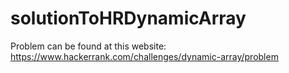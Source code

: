 # solutionToHRDynamicArray
Problem can be found at this website: https://www.hackerrank.com/challenges/dynamic-array/problem
